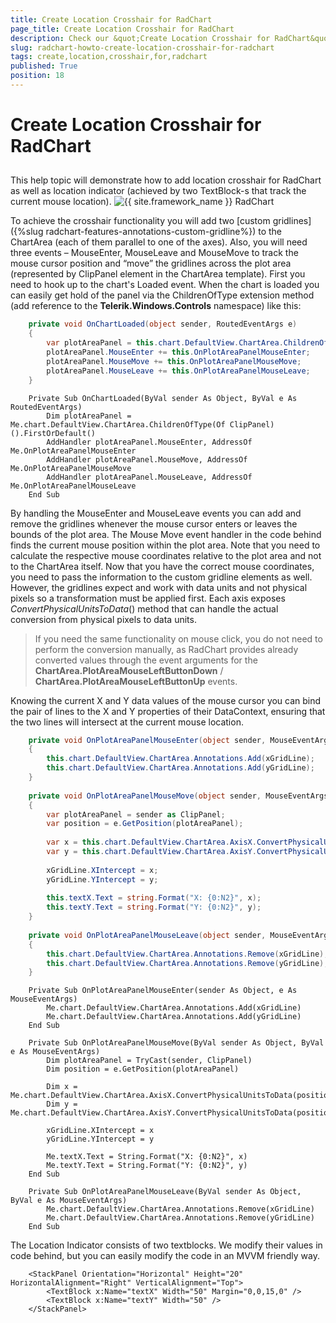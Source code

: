 ```yaml
---
title: Create Location Crosshair for RadChart
page_title: Create Location Crosshair for RadChart
description: Check our &quot;Create Location Crosshair for RadChart&quot; documentation article for the RadChart {{ site.framework_name }} control.
slug: radchart-howto-create-location-crosshair-for-radchart
tags: create,location,crosshair,for,radchart
published: True
position: 18
---
```


# Create Location Crosshair for RadChart



## 

This help topic will demonstrate how to add location crosshair for RadChart as well as location indicator (achieved by two TextBlock-s that track the current mouse location).
![{{ site.framework_name }} RadChart  ](images/RadChart_HowTo_LocationCrosshair.PNG)

To achieve the crosshair functionality you will add two [custom gridlines]({%slug radchart-features-annotations-custom-gridline%}) to the ChartArea (each of them parallel to one of the axes). Also, you will need three events – MouseEnter, MouseLeave and MouseMove to track the mouse cursor position and “move” the gridlines across the plot area (represented by ClipPanel element in the ChartArea template). First you need to hook up to the chart's Loaded event. When the chart is loaded you can easily get hold of the panel via the ChildrenOfType<T> extension method (add reference to the __Telerik.Windows.Controls__ namespace) like this:



```C#
	private void OnChartLoaded(object sender, RoutedEventArgs e)
	{
	    var plotAreaPanel = this.chart.DefaultView.ChartArea.ChildrenOfType<ClipPanel>().FirstOrDefault();
	    plotAreaPanel.MouseEnter += this.OnPlotAreaPanelMouseEnter;
	    plotAreaPanel.MouseMove += this.OnPlotAreaPanelMouseMove;
	    plotAreaPanel.MouseLeave += this.OnPlotAreaPanelMouseLeave;
	}
```
```VB.NET
	Private Sub OnChartLoaded(ByVal sender As Object, ByVal e As RoutedEventArgs)
	    Dim plotAreaPanel = Me.chart.DefaultView.ChartArea.ChildrenOfType(Of ClipPanel)().FirstOrDefault()
	    AddHandler plotAreaPanel.MouseEnter, AddressOf Me.OnPlotAreaPanelMouseEnter
	    AddHandler plotAreaPanel.MouseMove, AddressOf Me.OnPlotAreaPanelMouseMove
	    AddHandler plotAreaPanel.MouseLeave, AddressOf Me.OnPlotAreaPanelMouseLeave
	End Sub
```



By handling the MouseEnter and MouseLeave events you can add and remove the gridlines whenever the mouse cursor enters or leaves the bounds of the plot area. The Mouse Move event handler in the code behind finds the current mouse position within the plot area. Note that you need to calculate the respective mouse coordinates relative to the plot area and not to the ChartArea itself. Now that you have the correct mouse coordinates, you need to pass the information to the custom gridline elements as well. However, the gridlines expect and work with data units and not physical pixels so a transformation must be applied first. Each axis exposes *ConvertPhysicalUnitsToData*() method that can handle the actual conversion from physical pixels to data units.

>If you need the same functionality on mouse click, you do not need to perform the conversion manually, as RadChart provides already converted values through the event arguments for the __ChartArea.PlotAreaMouseLeftButtonDown__ / __ChartArea.PlotAreaMouseLeftButtonUp__ events.

Knowing the current X and Y data values of the mouse cursor you can bind the pair of lines to the X and Y properties of their DataContext, ensuring that the two lines will intersect at the current mouse location. 



```C#
	private void OnPlotAreaPanelMouseEnter(object sender, MouseEventArgs e)
	{
	    this.chart.DefaultView.ChartArea.Annotations.Add(xGridLine);
	    this.chart.DefaultView.ChartArea.Annotations.Add(yGridLine);
	}
	
	private void OnPlotAreaPanelMouseMove(object sender, MouseEventArgs e)
	{
	    var plotAreaPanel = sender as ClipPanel;
	    var position = e.GetPosition(plotAreaPanel);
	
	    var x = this.chart.DefaultView.ChartArea.AxisX.ConvertPhysicalUnitsToData(position.X);
	    var y = this.chart.DefaultView.ChartArea.AxisY.ConvertPhysicalUnitsToData(position.Y);
	
	    xGridLine.XIntercept = x;
	    yGridLine.YIntercept = y;
	
	    this.textX.Text = string.Format("X: {0:N2}", x);
	    this.textY.Text = string.Format("Y: {0:N2}", y);
	}
	
	private void OnPlotAreaPanelMouseLeave(object sender, MouseEventArgs e)
	{
	    this.chart.DefaultView.ChartArea.Annotations.Remove(xGridLine);
	    this.chart.DefaultView.ChartArea.Annotations.Remove(yGridLine);
	}
```
```VB.NET
	Private Sub OnPlotAreaPanelMouseEnter(sender As Object, e As MouseEventArgs)
	    Me.chart.DefaultView.ChartArea.Annotations.Add(xGridLine)
	    Me.chart.DefaultView.ChartArea.Annotations.Add(yGridLine)
	End Sub
	
	Private Sub OnPlotAreaPanelMouseMove(ByVal sender As Object, ByVal e As MouseEventArgs)
	    Dim plotAreaPanel = TryCast(sender, ClipPanel)
	    Dim position = e.GetPosition(plotAreaPanel)
	
	    Dim x = Me.chart.DefaultView.ChartArea.AxisX.ConvertPhysicalUnitsToData(position.X)
	    Dim y = Me.chart.DefaultView.ChartArea.AxisY.ConvertPhysicalUnitsToData(position.Y)
	
	    xGridLine.XIntercept = x
	    yGridLine.YIntercept = y
	
	    Me.textX.Text = String.Format("X: {0:N2}", x)
	    Me.textY.Text = String.Format("Y: {0:N2}", y)
	End Sub
	
	Private Sub OnPlotAreaPanelMouseLeave(ByVal sender As Object, ByVal e As MouseEventArgs)
	    Me.chart.DefaultView.ChartArea.Annotations.Remove(xGridLine)
	    Me.chart.DefaultView.ChartArea.Annotations.Remove(yGridLine)
	End Sub
```



The Location Indicator consists of two textblocks. We modify their values in code behind, but you can easily modify the code in an MVVM friendly way.



```XAML
	<StackPanel Orientation="Horizontal" Height="20" HorizontalAlignment="Right" VerticalAlignment="Top">
		<TextBlock x:Name="textX" Width="50" Margin="0,0,15,0" />
		<TextBlock x:Name="textY" Width="50" />
	</StackPanel>
```




